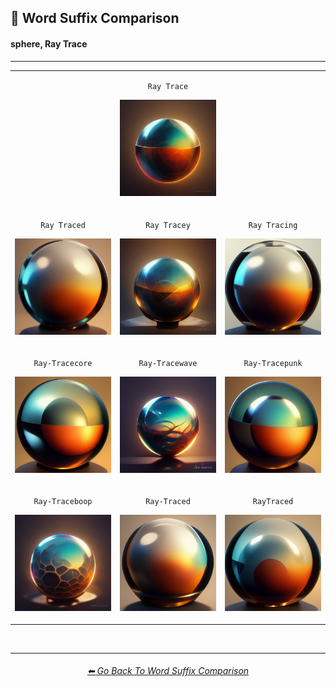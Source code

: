 <h2>📓 Word Suffix Comparison</h2>
<h4>sphere, Ray Trace</h4>

<hr><!--------------->

<div align="center">

<table>
	<tr align=center valign=middle>
		<th>
			<br>
		</th>
        <td>
            <p><code>Ray Trace</code></p><p><img src="https://github.com/willwulfken/MidJourney-Styles-and-Keywords-Reference-Light/blob/text-gui/Images/MJ_V3/Comparison_Page_Images/Word_Suffix_Comparison/sphere_Ray_Trace.webp?raw=true" width="256" /></p>
        </td>
		<th>
			<br>
		</th>
	</tr>
	<tr align=center valign=middle>
        <td>
            <p><code>Ray Traced</code></p><p><img src="https://github.com/willwulfken/MidJourney-Styles-and-Keywords-Reference-Light/blob/text-gui/Images/MJ_V3/Comparison_Page_Images/Word_Suffix_Comparison/sphere_Ray_Traced.webp?raw=true" width="256" /></p>
        </td>
        <td>
            <p><code>Ray Tracey</code></p><p><img src="https://github.com/willwulfken/MidJourney-Styles-and-Keywords-Reference-Light/blob/text-gui/Images/MJ_V3/Comparison_Page_Images/Word_Suffix_Comparison/sphere_Ray_Tracey.webp?raw=true" width="256" /></p>
        </td>
        <td>
            <p><code>Ray Tracing</code></p><p><img src="https://github.com/willwulfken/MidJourney-Styles-and-Keywords-Reference-Light/blob/text-gui/Images/MJ_V3/Comparison_Page_Images/Word_Suffix_Comparison/sphere_Ray_Tracing.webp?raw=true" width="256" /></p>
        </td>
	</tr>
	<tr align=center valign=middle>
        <td>
            <p><code>Ray-Tracecore</code></p><p><img src="https://github.com/willwulfken/MidJourney-Styles-and-Keywords-Reference-Light/blob/text-gui/Images/MJ_V3/Comparison_Page_Images/Word_Suffix_Comparison/sphere_Ray-Tracecore.webp?raw=true" width="256" /></p>
        </td>
        <td>
            <p><code>Ray-Tracewave</code></p><p><img src="https://github.com/willwulfken/MidJourney-Styles-and-Keywords-Reference-Light/blob/text-gui/Images/MJ_V3/Comparison_Page_Images/Word_Suffix_Comparison/sphere_Ray-Tracewave.webp?raw=true" width="256" /></p>
        </td>
        <td>
            <p><code>Ray-Tracepunk</code></p><p><img src="https://github.com/willwulfken/MidJourney-Styles-and-Keywords-Reference-Light/blob/text-gui/Images/MJ_V3/Comparison_Page_Images/Word_Suffix_Comparison/sphere_Ray-Tracepunk.webp?raw=true" width="256" /></p>
        </td>
	</tr>
	<tr align=center valign=middle>
        <td>
            <p><code>Ray-Traceboop</code></p><p><img src="https://github.com/willwulfken/MidJourney-Styles-and-Keywords-Reference-Light/blob/text-gui/Images/MJ_V3/Comparison_Page_Images/Word_Suffix_Comparison/sphere_Ray-Traceboop.webp?raw=true" width="256" /></p>
        </td>
        <td>
            <p><code>Ray-Traced</code></p><p><img src="https://github.com/willwulfken/MidJourney-Styles-and-Keywords-Reference-Light/blob/text-gui/Images/MJ_V3/Comparison_Page_Images/Word_Suffix_Comparison/sphere_Ray-Traced.webp?raw=true" width="256" /></p>
        </td>
        <td>
            <p><code>RayTraced</code></p><p><img src="https://github.com/willwulfken/MidJourney-Styles-and-Keywords-Reference-Light/blob/text-gui/Images/MJ_V3/Comparison_Page_Images/Word_Suffix_Comparison/sphere_RayTraced.webp?raw=true" width="256" /></p>
        </td>
	</tr>
</table>

</div>

<br>


<hr><!--------------->
<div align="center">
<h6><a href="https://github.com/willwulfken/MidJourney-Styles-and-Keywords-Reference-Light/blob/text-gui/Pages/MJ_V3/Comparison_Pages/Prompt_Writing/Word_Suffix_Comparison.md">⬅ Go Back To Word Suffix Comparison</a></h6>
</div>